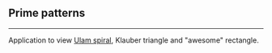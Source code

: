 ## Prime patterns
-----------------
Application to view [Ulam spiral](https://en.wikipedia.org/wiki/Ulam_spiral), Klauber triangle and "awesome" rectangle.
